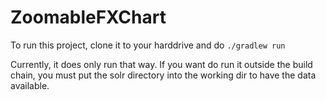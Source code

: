 ZoomableFXChart
===============

To run this project, clone it to your harddrive and do `./gradlew run`

Currently, it does only run that way. If you want do run it outside the build chain, you must put the solr directory 
into the working dir to have the data available. 
